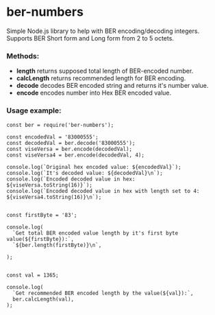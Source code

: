 # ber-numbers
Simple Node.js library to help with BER encoding/decoding integers.
Supports BER Short form and Long form from 2 to 5 octets.

### Methods:

- **length** returns supposed total length of BER-encoded number.
- **calcLength** returns recommended length for BER encoding.
- **decode** decodes BER encoded string and returns it's number value.
- **encode** encodes number into Hex BER encoded value.

### Usage example:
```
const ber = require('ber-numbers');

const encodedVal = '83000555';
const decodedVal = ber.decode('83000555');
const viseVersa = ber.encode(decodedVal);
const viseVersa4 = ber.encode(decodedVal, 4);

console.log(`Original hex encoded value: ${encodedVal}`);
console.log(`It's decoded value: ${decodedVal}\n`);
console.log(`Encoded decoded value in hex: ${viseVersa.toString(16)}`);
console.log(`Encoded decoded value in hex with length set to 4: ${viseVersa4.toString(16)}\n`);


const firstByte = '83';

console.log(
  `Get total BER encoded value length by it's first byte value(${firstByte}):`,
  `${ber.length(firstByte)}\n`,

);


const val = 1365;

console.log(
  `Get recommended BER encoded length by the value(${val}):`,
  ber.calcLength(val),
);
```
